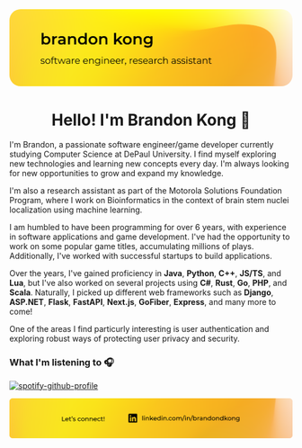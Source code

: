<a href="https://bdkong.com">
    <img src="./files/header.png"  style="border-radius:20px"/>
</a>

<h1 align="center">Hello! I'm Brandon Kong 👋</h1>
<p>

I'm Brandon, a passionate software engineer/game developer currently studying Computer Science at DePaul University. I find myself exploring new technologies and learning new concepts every day. I'm always looking for new opportunities to grow and expand my knowledge.

I'm also a research assistant as part of the Motorola Solutions Foundation Program, where I work on Bioinformatics in the context of
brain stem nuclei localization using machine learning.

I am humbled to have been programming for over 6 years, with experience in software applications
and game development. I've had the opportunity to work on some popular game titles, accumulating
millions of plays. Additionally, I've worked with successful startups to build applications.

</p>

Over the years, I've gained proficiency in **Java**, **Python**, **C++**, **JS/TS**, and **Lua**, but I've also worked on several projects using **C#**, **Rust**, **Go**, **PHP**, and **Scala**. Naturally, I picked up different web frameworks such as **Django**, **ASP.NET**, **Flask**, **FastAPI**, **Next.js**, **GoFiber**, **Express**, and many more to come! 

One of the areas I find particurly interesting is user authentication and exploring robust ways of protecting user privacy and security. 

### What I'm listening to 🎧

[![spotify-github-profile](https://spotify-github-profile.vercel.app/api/view?uid=0wy58v4k1seh4grvacxy5qp0j&cover_image=false&theme=natemoo-re&show_offline=true&background_color=121212&interchange=true&bar_color=fed53a&bar_color_cover=false)](https://github.com/kittinan/spotify-github-profile)

<a href="https://linkedin.com/in/brandondkong">
    <img src="./files/footer.png"/>
</a>
